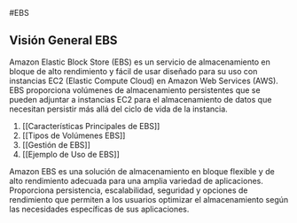 #EBS

## Visión General EBS

Amazon Elastic Block Store (EBS) es un servicio de almacenamiento en bloque de alto rendimiento y fácil de usar diseñado para su uso con instancias EC2 (Elastic Compute Cloud) en Amazon Web Services (AWS). EBS proporciona volúmenes de almacenamiento persistentes que se pueden adjuntar a instancias EC2 para el almacenamiento de datos que necesitan persistir más allá del ciclo de vida de la instancia.

1. [[Características Principales de EBS]]
2. [[Tipos de Volúmenes EBS]]
3. [[Gestión de EBS]]
4. [[Ejemplo de Uso de EBS]]

Amazon EBS es una solución de almacenamiento en bloque flexible y de alto rendimiento adecuada para una amplia variedad de aplicaciones. Proporciona persistencia, escalabilidad, seguridad y opciones de rendimiento que permiten a los usuarios optimizar el almacenamiento según las necesidades específicas de sus aplicaciones.